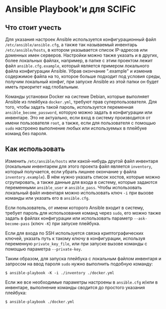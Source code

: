 # Ansible Playbook'и для SCIFiC

## Что стоит учесть

Для указания настроек Ansible используется конфигурационный файл `/etc/ansible/ansible.cfg`, 
а также так называемый инвентарь `/etc/ansible/hosts`, в котором указывается список IP-адресов 
или доменных имен серверов. Настройки можно также указать и в других, более локальных файлах, 
например, в папке с этим проектом лежит файл `ansible.cfg.example`, который является примером 
локального файла конфигурации Ansible. Убрав окончание ".example" и изменив содержимое файла 
на то, которое больше подходит под условия среды, получим локальный конфиг, при запуске Ansible 
из этой папки он будет иметь приоритет над глобальным.

Команды установки Docker на системе Debian, которые выполняет Ansible из плейбука `docker.yml`, 
требуют прав суперпользователя. Для того, чтобы задать такой пароль, используется переменная 
`ansible_become_password`, которую можно задать в конфигурации или инвентаре. Это не актуально, 
если вход в систему производится от имени пользователя `root`, а также, если для пользователя 
с помощью `sudo` настроено выполнение любых или используемых в плейбуке команд без пароля.  


## Как использовать

Изменить `/etc/ansible/hosts` или какой-нибудь другой файл инвентаря (локальным инвентарем 
для этого проекта файл является `inventory`, который получается, если убрать лишнее окончание 
у файла `inventory.example`). В нём нужно указать список хостов, которые можно сгрупировать, 
а также данные для входа в систему, которые задаются переменными `ansible_user` и `ansible_pass`. 
Чтобы использовать локальный файл инвентаря можно использовать ключ `-i` при вызове команды или 
указать его в `ansible.cfg`.

Если пользователь, от имени которого Ansible входит в систему, требует пароль для использования
команд через `sudo`, его можно также задать в файлах конфигурации или использовать параметр 
`--ask-become-pass` (ключ `-K`) при запуске плейбука.

Если для входа по SSH используется связка криптографических ключей, указать путь к такому ключу 
в конфигурации, используя переменную `private_key_file`, или при запуске вызове команды с помощью 
параметра `--private-key`.

Таким образом, для запуска плейбука с локальным файлом инвентаря и запросом на ввод пароля `sudo` 
нужно выполнить подобную команду:

```console
$ ansible-playbook -K -i ./inventory ./docker.yml
```

Если же все необходимые параметры настроены в `ansible.cfg` и/или в инвентаре, 
выполнение команды сводится до простого указания плейбука:

```console
$ ansible-playbook ./docker.yml
```
